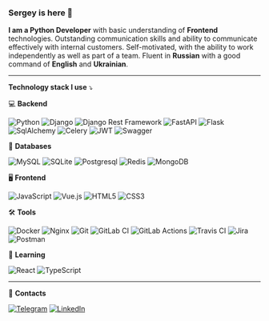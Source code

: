 ### Sergey is here 👋

**I am a Python Developer** with basic understanding of **Frontend** technologies. Outstanding communication skills and ability to communicate effectively with internal customers. Self-motivated, with the ability to work independently as well as part of a team. Fluent in **Russian** with a good command of **English** and **Ukrainian**.

--------------------

**Technology stack I use**   :arrow_heading_down:

:computer:  **Backend**

![Python](https://img.shields.io/badge/-Python-black?style=flat-square&logo=Python)
![Django](https://img.shields.io/badge/-Django-0aad48?style=flat-square&logo=Django)
![Django Rest Framework](https://img.shields.io/badge/DRF-red?style=flat-square&logo=Django)
![FastAPI](https://img.shields.io/badge/-FastAPI-%2300C7B7?style=flat-square&logo=FastAPI)
![Flask](https://img.shields.io/badge/-Flask-%232c3e50?style=flat-square&logo=Flask)
![SqlAlchemy](https://img.shields.io/badge/-SqlAlchemy-FCA121?style=flat-square&logo=SqlAlchemy)
![Celery](https://img.shields.io/badge/-Celery-%2300C7B7?style=flat-square&logo=Celery)
![JWT](https://img.shields.io/badge/JWT-000000?style=flat-square&logo=JSON%20web%20tokens&logoColor=white)
![Swagger](https://img.shields.io/badge/Swagger-85EA2D?style=flat-square&logo=Swagger&logoColor=white)

:floppy_disk:  **Databases**

![MySQL](https://img.shields.io/badge/MySQL-005C84?style=flat-square&logo=mysql&logoColor=white)
![SQLite](https://img.shields.io/badge/SQLite-07405E?style=flat-square&logo=sqlite&logoColor=white)
![Postgresql](https://img.shields.io/badge/-Postgresql-%232c3e50?style=flat-square&logo=Postgresql)
![Redis](https://img.shields.io/badge/-Redis-FCA121?style=flat-square&logo=Redis)
![MongoDB](https://img.shields.io/badge/MongoDB-A9?style=flat-square&logo=mongodb&logoColor=white)

:desktop_computer:  **Frontend**

![JavaScript](https://img.shields.io/badge/-JavaScript-%23F7DF1C?style=flat-square&logo=javascript&logoColor=000000&labelColor=%23F7DF1C&color=%23FFCE5A)
![Vue.js](https://img.shields.io/badge/-Vue.js-%232c3e50?style=flat-square&logo=vue-dot-js)
![HTML5](https://img.shields.io/badge/-HTML5-%23E44D27?style=flat-square&logo=html5&logoColor=ffffff)
![CSS3](https://img.shields.io/badge/-CSS3-%231572B6?style=flat-square&logo=css3)

:hammer_and_wrench:  **Tools**

![Docker](https://img.shields.io/badge/-Docker-46a2f1?style=flat-square&logo=docker&logoColor=white)
![Nginx](https://img.shields.io/badge/Nginx-009639?style=flat-square&logo=nginx&logoColor=white)
![Git](https://img.shields.io/badge/-Git-black?style=flat-square&logo=git)
![GitLab CI](https://img.shields.io/badge/gitlab%20ci-%181717.svg?style=flat-square&logo=gitlab&logoColor=white)
![GitLab Actions](https://img.shields.io/badge/GitHub_Actions-2088FF?style=flat-square&logo=github-actions&logoColor=white)
![Travis CI](https://img.shields.io/badge/travis_CI-3EAAAF?style=flat-square&logo=travisci&logoColor=white)
![Jira](https://img.shields.io/badge/Jira-0052CC?style=flat-square&logo=Jira&logoColor=white)
![Postman](https://img.shields.io/badge/Postman-FCA121?style=flat-square&logo=postman)

:rocket:  **Learning**

![React](https://img.shields.io/badge/-React-%232c3e50?style=flat-square&logo=react)
![TypeScript](https://img.shields.io/badge/-TypeScript-007ACC?style=flat-square&logo=typescript&logoColor=white)

----------------------

:notebook: **Contacts**

[![Telegram](https://img.shields.io/badge/Telegram-2CA5E0?style=flat-square&logo=telegram&logoColor=white)](https://t.me/sergsheva)
[![LinkedIn](https://img.shields.io/badge/LinkedIn-0077B5?style=flat-square&logo=linkedin&logoColor=white)](https://www.linkedin.com/in/sergey-shevchenko-63b368162/)
